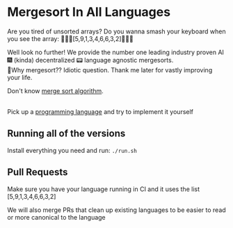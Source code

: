 # Mergesort In All Languages

Are you tired of unsorted arrays? Do you wanna smash your keyboard when you see the array:
:facepunch::facepunch::facepunch:[5,9,1,3,4,6,6,3,2]:facepunch::facepunch::facepunch:<br>

Well look no further! We provide the number one leading industry proven AI :fireworks: (kinda) decentralized :pager: language agnostic mergesorts.<br>
:raising_hand:Why mergesort?? Idiotic question. Thank me later for vastly improving your life.

Don't know [merge sort algorithm](https://en.wikipedia.org/wiki/Merge_sort).<br>
<br>

Pick up a [programming language](https://en.wikipedia.org/wiki/List_of_programming_languages) and try to implement it yourself

  
## Running all of the versions
 
 Install everything you need and run: `./run.sh`

## Pull Requests

 Make sure you have your language running in CI and it uses the list [5,9,1,3,4,6,6,3,2]

 We will also merge PRs that clean up existing languages to be easier to read or more canonical to the language
